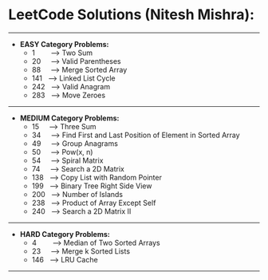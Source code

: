 # LeetCode Solutions (Nitesh Mishra):
---
+ **EASY Category Problems:**
    - 1 &nbsp;&nbsp;&nbsp;&nbsp;&nbsp;&nbsp; --> Two Sum
    - 20 &nbsp;&nbsp;&nbsp; --> Valid Parentheses
    - 88 &nbsp;&nbsp;&nbsp; --> Merge Sorted Array
    - 141 &nbsp; --> Linked List Cycle
    - 242 &nbsp; --> Valid Anagram
    - 283 &nbsp; --> Move Zeroes
---
+ **MEDIUM Category Problems:**
    - 15 &nbsp;&nbsp;&nbsp; --> Three Sum
    - 34 &nbsp;&nbsp;&nbsp; --> Find First and Last Position of Element in Sorted Array
    - 49 &nbsp;&nbsp;&nbsp; --> Group Anagrams
    - 50 &nbsp;&nbsp;&nbsp; --> Pow(x, n)
    - 54 &nbsp;&nbsp;&nbsp; --> Spiral Matrix
    - 74 &nbsp;&nbsp;&nbsp; --> Search a 2D Matrix
    - 138 &nbsp; --> Copy List with Random Pointer
    - 199 &nbsp; --> Binary Tree Right Side View
    - 200 &nbsp; --> Number of Islands
    - 238 &nbsp; --> Product of Array Except Self
    - 240 &nbsp; --> Search a 2D Matrix II
---
+ **HARD Category Problems:**
    - 4 &nbsp;&nbsp;&nbsp;&nbsp;&nbsp;&nbsp; --> Median of Two Sorted Arrays
    - 23 &nbsp;&nbsp;&nbsp; --> Merge k Sorted Lists
    - 146 &nbsp; --> LRU Cache
---